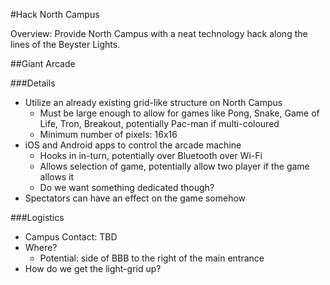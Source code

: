 #Hack North Campus

Overview: Provide North Campus with a neat technology hack along the lines of the Beyster Lights.

##Giant Arcade

###Details
* Utilize an already existing grid-like structure on North Campus
  * Must be large enough to allow for games like Pong, Snake, Game of Life, Tron, Breakout, potentially Pac-man if multi-coloured
  * Minimum number of pixels: 16x16
* iOS and Android apps to control the arcade machine
  * Hooks in in-turn, potentially over Bluetooth over Wi-Fi
  * Allows selection of game, potentially allow two player if the game allows it
  * Do we want something dedicated though?
* Spectators can have an effect on the game somehow

###Logistics
* Campus Contact: TBD
* Where?
  * Potential: side of BBB to the right of the main entrance
* How do we get the light-grid up?
